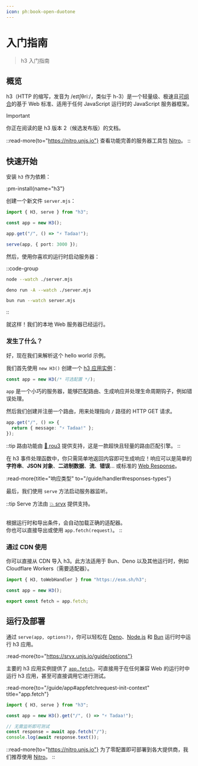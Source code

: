 ```yaml
---
icon: ph:book-open-duotone
---
```


# 入门指南

> h3 入门指南

## 概览

h3（HTTP 的缩写，发音为 /eɪtʃθriː/，类似于 h-3）是一个轻量级、极速且[可组合](/utils)的基于 Web 标准、适用于任何 JavaScript 运行时的 JavaScript 服务器框架。

> [!IMPORTANT]
> 你正在阅读的是 h3 版本 2（候选发布版）的文档。

::read-more{to="https://nitro.unjs.io"}
查看功能完善的服务器工具包 [Nitro](https://nitro.unjs.io)。
::

## 快速开始

安装 `h3` 作为依赖：

:pm-install{name="h3"}

创建一个新文件 `server.mjs`：

```ts [server.mjs]
import { H3, serve } from "h3";

const app = new H3();

app.get("/", () => "⚡️ Tadaa!");

serve(app, { port: 3000 });
```

然后，使用你喜欢的运行时启动服务器：

::code-group

```bash [node]
node --watch ./server.mjs
```

```bash [deno]
deno run -A --watch ./server.mjs
```

```bash [bun]
bun run --watch server.mjs
```

::

就这样！我们的本地 Web 服务器已经运行。

### 发生了什么？

好，现在我们来解析这个 hello world 示例。

我们首先使用 `new H3()` 创建一个 [h3 应用实例](/guide/app)：

```ts
const app = new H3(/* 可选配置 */);
```

`app` 是一个小巧的服务器，能够匹配路由、生成响应并处理生命周期钩子，例如错误处理。

然后我们创建并注册一个路由，用来处理指向 `/` 路径的 HTTP GET 请求。

```ts
app.get("/", () => {
  return { message: "⚡️ Tadaa!" };
});
```

::tip
路由功能由 [🌳 rou3](https://github.com/unjs/rou3) 提供支持，这是一款超快且轻量的路由匹配引擎。
::

在 h3 事件处理函数中，你只需简单地返回内容即可生成响应！响应可以是简单的 **字符串**、**JSON 对象**、**二进制数据**、**流**、**错误**... 或标准的 [Web Response](https://developer.mozilla.org/en-US/docs/Web/API/Response/Response)。

:read-more{title="响应类型" to="/guide/handler#responses-types"}

最后，我们使用 `serve` 方法启动服务器监听。

::tip
Serve 方法由 [💥 srvx](https://srvx.unjs.io/) 提供支持。

<br> 根据运行时和导出条件，会自动加载正确的适配器。
<br> 你也可以直接导出或使用 `app.fetch(request)`。
::

### 通过 CDN 使用

你可以直接从 CDN 导入 h3。此方法适用于 Bun、Deno 以及其他运行时，例如 Cloudflare Workers（需要适配器）。

```js
import { H3, toWebHandler } from "https://esm.sh/h3";

const app = new H3();

export const fetch = app.fetch;
```

## 运行及部署

通过 `serve(app, options?)`，你可以轻松在 [Deno](https://deno.com/)、[Node.js](https://nodejs.org/) 和 [Bun](https://bun.sh/) 运行时中运行 h3 应用。

:read-more{to="https://srvx.unjs.io/guide/options"}

主要的 h3 应用实例提供了 [`app.fetch`](/guide/app#appfetchrequest-init-context)，可直接用于在任何兼容 Web 的运行时中运行 h3 应用，甚至可直接调用它进行测试。

:read-more{to="/guide/app#appfetchrequest-init-context" title="app.fetch"}

```js [test.mjs]
import { H3, serve } from "h3";

const app = new H3().get("/", () => "⚡️ Tadaa!");

// 无需监听即可测试
const response = await app.fetch("/");
console.log(await response.text());
```

::read-more{to="https://nitro.unjs.io"}
为了零配置即可部署到各大提供商，我们推荐使用 [Nitro](https://nitro.unjs.io)。
::